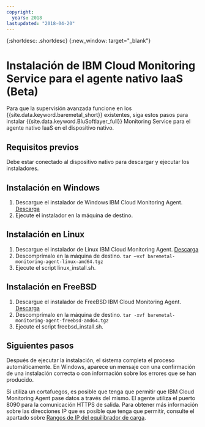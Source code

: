```yaml
---
copyright:
  years: 2018
lastupdated: "2018-04-20"
---
```


{:shortdesc: .shortdesc}
{:new_window: target="_blank"}

# Instalación de IBM Cloud Monitoring Service para el agente nativo IaaS (Beta)

Para que la supervisión avanzada funcione en los {{site.data.keyword.baremetal_short}} existentes, siga estos pasos para instalar {{site.data.keyword.BluSoftlayer_full}} Monitoring Service para el agente nativo IaaS en el dispositivo nativo.

## Requisitos previos
Debe estar conectado al dispositivo nativo para descargar y ejecutar los instaladores.

## Instalación en Windows

1. Descargue el instalador de Windows IBM Cloud Monitoring Agent. [Descarga](http://downloads.service.softlayer.com/ibm-monitoring-baremetal-agent/latest/baremetal-monitoring-agent-windows-amd64.msi)
2. Ejecute el instalador en la máquina de destino. 

## Instalación en Linux

1. Descargue el instalador de Linux IBM Cloud Monitoring Agent. [Descarga](http://downloads.service.softlayer.com/ibm-monitoring-baremetal-agent/latest/baremetal-monitoring-agent-linux-amd64.tgz)
2. Descomprímalo en la máquina de destino. 
  `tar –vxf baremetal-monitoring-agent-linux-amd64.tgz`
3. Ejecute el script linux_install.sh.

        
## Instalación en FreeBSD
1. Descargue el instalador de FreeBSD IBM Cloud Monitoring Agent. [Descarga](http://downloads.service.softlayer.com/ibm-monitoring-baremetal-agent/latest/baremetal-monitoring-agent-freebsd-amd64.tgz)
2. Descomprímalo en la máquina de destino. 
       `tar -xvf baremetal-monitoring-agent-freebsd-amd64.tgz`
3. Ejecute el script freebsd_install.sh. 

## Siguientes pasos

Después de ejecutar la instalación, el sistema completa el proceso automáticamente. En Windows, aparece un mensaje con una confirmación de una instalación correcta o con información sobre los errores que se han producido.

Si utiliza un cortafuegos, es posible que tenga que permitir que IBM Cloud Monitoring Agent pase datos a través del mismo.  El agente utiliza el puerto 8090 para la comunicación HTTPS de salida. Para obtener más información sobre las direcciones IP que es posible que tenga que permitir, consulte el apartado sobre [Rangos de IP del equilibrador de carga](https://console.bluemix.net/docs/infrastructure/hardware-firewall-dedicated/ips.html#load-balancer-ips).
